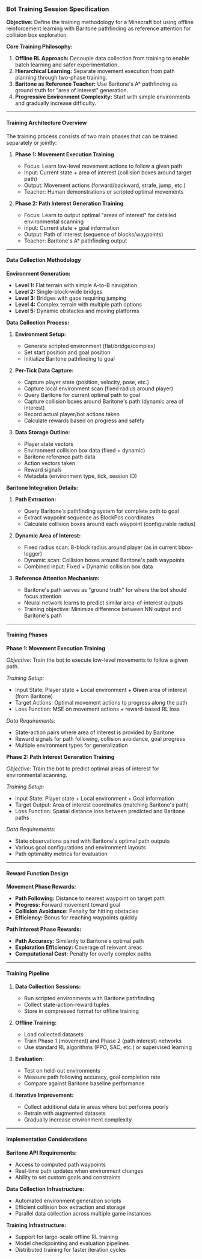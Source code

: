 ### Bot Training Session Specification

**Objective:** Define the training methodology for a Minecraft bot using offline reinforcement learning with Baritone pathfinding as reference attention for collision box exploration.

**Core Training Philosophy:**

1. **Offline RL Approach:** Decouple data collection from training to enable batch learning and safer experimentation.
2. **Hierarchical Learning:** Separate movement execution from path planning through two-phase training.
3. **Baritone as Reference Teacher:** Use Baritone's A* pathfinding as ground truth for "area of interest" generation.
4. **Progressive Environment Complexity:** Start with simple environments and gradually increase difficulty.

---

#### **Training Architecture Overview**

The training process consists of two main phases that can be trained separately or jointly:

1. **Phase 1: Movement Execution Training**
   - Focus: Learn low-level movement actions to follow a given path
   - Input: Current state + area of interest (collision boxes around target path)
   - Output: Movement actions (forward/backward, strafe, jump, etc.)
   - Teacher: Human demonstrations or scripted optimal movements

2. **Phase 2: Path Interest Generation Training**
   - Focus: Learn to output optimal "areas of interest" for detailed environmental scanning
   - Input: Current state + goal information
   - Output: Path of interest (sequence of blocks/waypoints)
   - Teacher: Baritone's A* pathfinding output

---

#### **Data Collection Methodology**

**Environment Generation:**
- **Level 1:** Flat terrain with simple A-to-B navigation
- **Level 2:** Single-block-wide bridges
- **Level 3:** Bridges with gaps requiring jumping
- **Level 4:** Complex terrain with multiple path options
- **Level 5:** Dynamic obstacles and moving platforms

**Data Collection Process:**

1. **Environment Setup:**
   - Generate scripted environment (flat/bridge/complex)
   - Set start position and goal position
   - Initialize Baritone pathfinding to goal

2. **Per-Tick Data Capture:**
   - Capture player state (position, velocity, pose, etc.)
   - Capture local environment scan (fixed radius around player)
   - Query Baritone for current optimal path to goal
   - Capture collision boxes around Baritone's path (dynamic area of interest)
   - Record actual player/bot actions taken
   - Calculate rewards based on progress and safety

3. **Data Storage Outline:**
   - Player state vectors
   - Environment collision box data (fixed + dynamic)
   - Baritone reference path data
   - Action vectors taken
   - Reward signals
   - Metadata (environment type, tick, session ID)

**Baritone Integration Details:**

1. **Path Extraction:**
   - Query Baritone's pathfinding system for complete path to goal
   - Extract waypoint sequence as BlockPos coordinates
   - Calculate collision boxes around each waypoint (configurable radius)

2. **Dynamic Area of Interest:**
   - Fixed radius scan: 8-block radius around player (as in current bbox-logger)
   - Dynamic scan: Collision boxes around Baritone's path waypoints
   - Combined input: Fixed + Dynamic collision box data

3. **Reference Attention Mechanism:**
   - Baritone's path serves as "ground truth" for where the bot should focus attention
   - Neural network learns to predict similar area-of-interest outputs
   - Training objective: Minimize difference between NN output and Baritone's path

---

#### **Training Phases**

**Phase 1: Movement Execution Training**

*Objective:* Train the bot to execute low-level movements to follow a given path.

*Training Setup:*
- Input State: Player state + Local environment + **Given** area of interest (from Baritone)
- Target Actions: Optimal movement actions to progress along the path
- Loss Function: MSE on movement actions + reward-based RL loss

*Data Requirements:*
- State-action pairs where area of interest is provided by Baritone
- Reward signals for path following, collision avoidance, goal progress
- Multiple environment types for generalization

**Phase 2: Path Interest Generation Training**

*Objective:* Train the bot to predict optimal areas of interest for environmental scanning.

*Training Setup:*
- Input State: Player state + Local environment + Goal information
- Target Output: Area of interest coordinates (matching Baritone's path)
- Loss Function: Spatial distance loss between predicted and Baritone paths

*Data Requirements:*
- State observations paired with Baritone's optimal path outputs
- Various goal configurations and environment layouts
- Path optimality metrics for evaluation

---

#### **Reward Function Design**

**Movement Phase Rewards:**
- **Path Following:** Distance to nearest waypoint on target path
- **Progress:** Forward movement toward goal
- **Collision Avoidance:** Penalty for hitting obstacles
- **Efficiency:** Bonus for reaching waypoints quickly

**Path Interest Phase Rewards:**
- **Path Accuracy:** Similarity to Baritone's optimal path
- **Exploration Efficiency:** Coverage of relevant areas
- **Computational Cost:** Penalty for overly complex paths

---

#### **Training Pipeline**

1. **Data Collection Sessions:**
   - Run scripted environments with Baritone pathfinding
   - Collect state-action-reward tuples
   - Store in compressed format for offline training

2. **Offline Training:**
   - Load collected datasets
   - Train Phase 1 (movement) and Phase 2 (path interest) networks
   - Use standard RL algorithms (PPO, SAC, etc.) or supervised learning

3. **Evaluation:**
   - Test on held-out environments
   - Measure path following accuracy, goal completion rate
   - Compare against Baritone baseline performance

4. **Iterative Improvement:**
   - Collect additional data in areas where bot performs poorly
   - Retrain with augmented datasets
   - Gradually increase environment complexity

---

#### **Implementation Considerations**

**Baritone API Requirements:**
- Access to computed path waypoints
- Real-time path updates when environment changes
- Ability to set custom goals and constraints

**Data Collection Infrastructure:**
- Automated environment generation scripts
- Efficient collision box extraction and storage
- Parallel data collection across multiple game instances

**Training Infrastructure:**
- Support for large-scale offline RL training
- Model checkpointing and evaluation pipelines
- Distributed training for faster iteration cycles